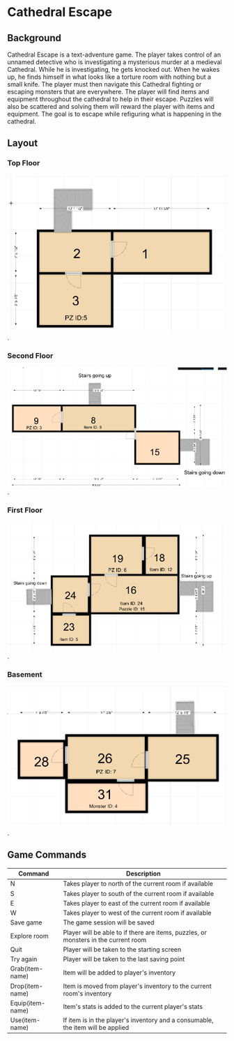 # Cathedral Escape

## Background

Cathedral Escape is a text-adventure game. The player takes control of an unnamed detective who is
investigating a mysterious murder at a medieval Cathedral. While he is investigating, he gets knocked out.
When he wakes up, he finds himself in what looks like a torture room with nothing but a small knife. The player
must then navigate this Cathedral fighting or escaping monsters that are everywhere. The player will find
items and equipment throughout the cathedral to help in their escape. Puzzles will also be scattered and
solving them will reward the player with items and equipment. The goal is to escape while refiguring
what is happening in the cathedral.

## Layout

### Top Floor
![Top Floor](https://raw.githubusercontent.com/TeamTeenTitans-Spring2020/Cathedral_Escape/master/topfloor.PNG).


### Second Floor
![Second Floor](https://raw.githubusercontent.com/TeamTeenTitans-Spring2020/Cathedral_Escape/master/secondfloor.PNG).


### First Floor
![First Floor](https://raw.githubusercontent.com/TeamTeenTitans-Spring2020/Cathedral_Escape/master/1stfloor.PNG).


### Basement
![Top Floor](https://raw.githubusercontent.com/TeamTeenTitans-Spring2020/Cathedral_Escape/master/basement.PNG).


## Game Commands
| Command           | Description                                                                                                |
| -----------       | -----------                                                                                                |
| N                 | Takes player to north of the current room if available                                                     |
| S                 | Takes player to south of the current room if available                                                     |
| E                 | Takes player to east of the current room if available                                                      |
| W                 | Takes player to west of the current room if available                                                      |
| Save game         | The game session will be saved                                                                             |
| Explore room      | Player will be able to if there are items, puzzles, or monsters in the current room                        |
| Quit              | Player will be taken to the starting screen                                                                |
| Try again         | Player will be taken to the last saving point                                                              |
| Grab(item-name)   | Item will be added to player's inventory                                                                   |
| Drop(item-name)   | Item is moved from player's inventory to the current room's inventory                                      |
| Equip(item-name)  | Item's stats is added to the current player's stats                                                        |
| Use(item-name)    | If item is in the player's inventory and a consumable, the item will be applied                                                                        |

